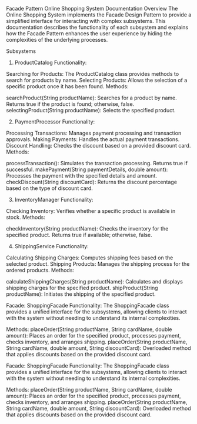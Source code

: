 Facade Pattern Online Shopping System Documentation
Overview
The Online Shopping System implements the Facade Design Pattern to provide a simplified interface for interacting with complex subsystems. This documentation describes the functionality of each subsystem and explains how the Facade Pattern enhances the user experience by hiding the complexities of the underlying processes.

Subsystems
1. ProductCatalog
Functionality:

Searching for Products: The ProductCatalog class provides methods to search for products by name.
Selecting Products: Allows the selection of a specific product once it has been found.
Methods:

searchProduct(String productName): Searches for a product by name. Returns true if the product is found; otherwise, false.
selectingProduct(String productName): Selects the specified product.

2. PaymentProcessor
Functionality:

Processing Transactions: Manages payment processing and transaction approvals.
Making Payments: Handles the actual payment transactions.
Discount Handling: Checks the discount based on a provided discount card.
Methods:

processTransaction(): Simulates the transaction processing. Returns true if successful.
makePayment(String paymentDetails, double amount): Processes the payment with the specified details and amount.
checkDiscount(String discountCard): Returns the discount percentage based on the type of discount card.

3. InventoryManager
Functionality:

Checking Inventory: Verifies whether a specific product is available in stock.
Methods:

checkInventory(String productName): Checks the inventory for the specified product. Returns true if available; otherwise, false.

4. ShippingService
Functionality:

Calculating Shipping Charges: Computes shipping fees based on the selected product.
Shipping Products: Manages the shipping process for the ordered products.
Methods:

calculateShippingCharges(String productName): Calculates and displays shipping charges for the specified product.
shipProduct(String productName): Initiates the shipping of the specified product.

Facade: ShoppingFacade
Functionality: The ShoppingFacade class provides a unified interface for the subsystems, allowing clients to interact with the system without needing to understand its internal complexities.

Methods:
placeOrder(String productName, String cardName, double amount): Places an order for the specified product, processes payment, checks inventory, and arranges shipping.
placeOrder(String productName, String cardName, double amount, String discountCard): Overloaded method that applies discounts based on the provided discount card.

Facade: ShoppingFacade
Functionality: The ShoppingFacade class provides a unified interface for the subsystems, allowing clients to interact with the system without needing to understand its internal complexities.

Methods:
placeOrder(String productName, String cardName, double amount): Places an order for the specified product, processes payment, checks inventory, and arranges shipping.
placeOrder(String productName, String cardName, double amount, String discountCard): Overloaded method that applies discounts based on the provided discount card.
